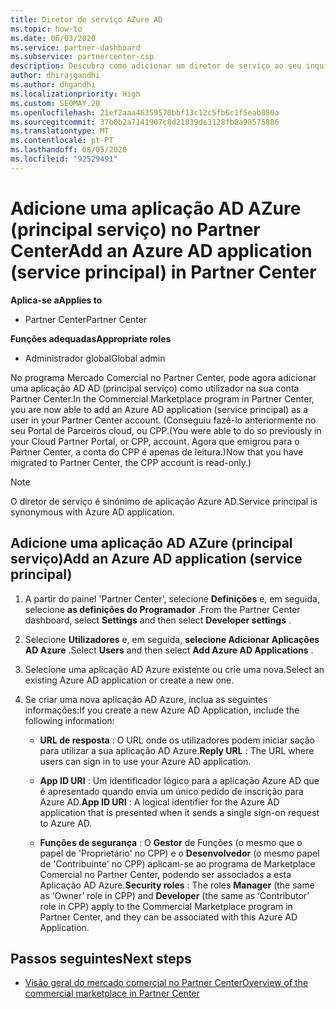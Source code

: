 ```yaml
---
title: Diretor de serviço AZure AD
ms.topic: how-to
ms.date: 06/03/2020
ms.service: partner-dashboard
ms.subservice: partnercenter-csp
description: Descubra como adicionar um diretor de serviço ao seu inquilino AZure AD. Fazê-lo significa adicionar uma aplicação AD Azure (principal serviço) no Partner Center.
author: dhirajgandhi
ms.author: dhgandhi
ms.localizationpriority: High
ms.custom: SEOMAY.20
ms.openlocfilehash: 21ef2aaa46359570bbf13c12c5fb6c1f5eab080a
ms.sourcegitcommit: 37b0b2a7141907c8d21839de3128fb8a98575886
ms.translationtype: MT
ms.contentlocale: pt-PT
ms.lasthandoff: 08/05/2020
ms.locfileid: "92529491"
---
```

# <a name="add-an-azure-ad-application-service-principal-in-partner-center"></a><span data-ttu-id="6a061-104">Adicione uma aplicação AD AZure (principal serviço) no Partner Center</span><span class="sxs-lookup"><span data-stu-id="6a061-104">Add an Azure AD application (service principal) in Partner Center</span></span>

<span data-ttu-id="6a061-105">**Aplica-se a**</span><span class="sxs-lookup"><span data-stu-id="6a061-105">**Applies to**</span></span>

- <span data-ttu-id="6a061-106">Partner Center</span><span class="sxs-lookup"><span data-stu-id="6a061-106">Partner Center</span></span>

<span data-ttu-id="6a061-107">**Funções adequadas**</span><span class="sxs-lookup"><span data-stu-id="6a061-107">**Appropriate roles**</span></span>

- <span data-ttu-id="6a061-108">Administrador global</span><span class="sxs-lookup"><span data-stu-id="6a061-108">Global admin</span></span>

<span data-ttu-id="6a061-109">No programa Mercado Comercial no Partner Center, pode agora adicionar uma aplicação AD AD (principal serviço) como utilizador na sua conta Partner Center.</span><span class="sxs-lookup"><span data-stu-id="6a061-109">In the Commercial Marketplace program in Partner Center, you are now able to add an Azure AD application (service principal) as a user in your Partner Center account.</span></span> <span data-ttu-id="6a061-110">(Conseguiu fazê-lo anteriormente no seu Portal de Parceiros cloud, ou CPP.</span><span class="sxs-lookup"><span data-stu-id="6a061-110">(You were able to do so previously in your Cloud Partner Portal, or CPP, account.</span></span> <span data-ttu-id="6a061-111">Agora que emigrou para o Partner Center, a conta do CPP é apenas de leitura.)</span><span class="sxs-lookup"><span data-stu-id="6a061-111">Now that you have migrated to Partner Center, the CPP account is read-only.)</span></span>
 
>[!Note] 
><span data-ttu-id="6a061-112">O diretor de serviço é sinónimo de aplicação Azure AD.</span><span class="sxs-lookup"><span data-stu-id="6a061-112">Service principal is synonymous with Azure AD application.</span></span>

## <a name="add-an-azure-ad-application-service-principal"></a><span data-ttu-id="6a061-113">Adicione uma aplicação AD AZure (principal serviço)</span><span class="sxs-lookup"><span data-stu-id="6a061-113">Add an Azure AD application (service principal)</span></span>

1. <span data-ttu-id="6a061-114">A partir do painel 'Partner Center', selecione **Definições** e, em seguida, selecione **as definições do Programador** .</span><span class="sxs-lookup"><span data-stu-id="6a061-114">From the Partner Center dashboard, select **Settings** and then select **Developer settings** .</span></span>

2. <span data-ttu-id="6a061-115">Selecione **Utilizadores** e, em seguida, **selecione Adicionar Aplicações AD Azure** .</span><span class="sxs-lookup"><span data-stu-id="6a061-115">Select **Users** and then select **Add Azure AD Applications** .</span></span>

3. <span data-ttu-id="6a061-116">Selecione uma aplicação AD Azure existente ou crie uma nova.</span><span class="sxs-lookup"><span data-stu-id="6a061-116">Select an existing Azure AD application or create a new one.</span></span>

4. <span data-ttu-id="6a061-117">Se criar uma nova aplicação AD Azure, inclua as seguintes informações:</span><span class="sxs-lookup"><span data-stu-id="6a061-117">If you create a new Azure AD Application, include the following information:</span></span>  

   - <span data-ttu-id="6a061-118">**URL de resposta** : O URL onde os utilizadores podem iniciar sação para utilizar a sua aplicação AD Azure.</span><span class="sxs-lookup"><span data-stu-id="6a061-118">**Reply URL** : The URL where users can sign in to use your Azure AD application.</span></span>

   - <span data-ttu-id="6a061-119">**App ID URI** : Um identificador lógico para a aplicação Azure AD que é apresentado quando envia um único pedido de inscrição para Azure AD.</span><span class="sxs-lookup"><span data-stu-id="6a061-119">**App ID URI** : A logical identifier for the Azure AD application that is presented when it sends a single sign-on request to Azure AD.</span></span>

   - <span data-ttu-id="6a061-120">**Funções de segurança** : O **Gestor** de Funções (o mesmo que o papel de 'Proprietário' no CPP) e o **Desenvolvedor** (o mesmo papel de 'Contribuinte' no CPP) aplicam-se ao programa de Marketplace Comercial no Partner Center, podendo ser associados a esta Aplicação AD Azure.</span><span class="sxs-lookup"><span data-stu-id="6a061-120">**Security roles** : The roles **Manager** (the same as  ‘Owner’ role in CPP) and **Developer** (the same as ‘Contributor’ role in CPP) apply to the Commercial Marketplace program in Partner Center, and they can be associated with this Azure AD Application.</span></span>  

## <a name="next-steps"></a><span data-ttu-id="6a061-121">Passos seguintes</span><span class="sxs-lookup"><span data-stu-id="6a061-121">Next steps</span></span>

- [<span data-ttu-id="6a061-122">Visão geral do mercado comercial no Partner Center</span><span class="sxs-lookup"><span data-stu-id="6a061-122">Overview of the commercial marketplace in Partner Center</span></span>](csp-commercial-marketplace-overview.md)
